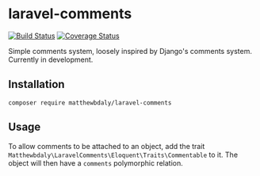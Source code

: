 # laravel-comments

[![Build Status](https://travis-ci.org/matthewbdaly/laravel-comments.svg?branch=master)](https://travis-ci.org/matthewbdaly/laravel-comments)
[![Coverage Status](https://coveralls.io/repos/github/matthewbdaly/laravel-comments/badge.svg?branch=master)](https://coveralls.io/github/matthewbdaly/laravel-comments?branch=master)

Simple comments system, loosely inspired by Django's comments system. Currently in development.

Installation
------------

```
composer require matthewbdaly/laravel-comments
```

Usage
-----

To allow comments to be attached to an object, add the trait `Matthewbdaly\LaravelComments\Eloquent\Traits\Commentable` to it. The object will then have a `comments` polymorphic relation.
